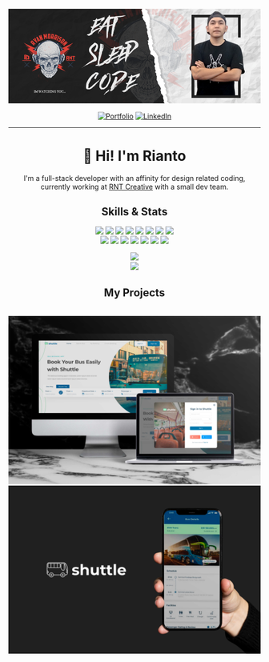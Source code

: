 [![](https://github.com/Rianto-RNT/Rianto-RNT/blob/main/assets/rnt-banner.png)](https://rianto-rnt.github.io/rianto-cv/)

<div align='center'>
  
[![Portfolio](https://img.shields.io/badge/PORTFOLIO-000000?style=for-the-badge&logoColor=white)](https://rianto-rnt.github.io/rianto-cv/)
[![LinkedIn](https://img.shields.io/badge/linkedin-000000?style=for-the-badge&logo=linkedin&logoColor=white)](https://www.linkedin.com/in/rianto-rnt/)
  
</div>

---

<h1 align='center'>👋 Hi! I'm Rianto</h1>
<p align='center'>I'm a full-stack developer with an affinity for design related coding, currently working at <a href='https://rntcreative.io'> RNT Creative</a> with a small dev team.</p>

<h2 align='center'>Skills & Stats</h2>
<div align='center'>
  
![](https://img.shields.io/badge/HTML5-informational?style=flat&logo=HTML5&logoColor=white&color=bdbdbd)
![](https://img.shields.io/badge/CSS3-informational?style=flat&logo=CSS3&logoColor=white&color=bdbdbd)
![](https://img.shields.io/badge/JavaScript-informational?style=flat&logo=JavaScript&logoColor=white&color=bdbdbd)
![](https://img.shields.io/badge/TypeScript-informational?style=flat&logo=TypeScript&logoColor=white&color=bdbdbd)
![](https://img.shields.io/badge/PHP-informational?style=flat&logo=PHP&logoColor=white&color=bdbdbd)
![](https://img.shields.io/badge/Wordpress-informational?style=flat&logo=Wordpress&logoColor=white&color=bdbdbd)
![](https://img.shields.io/badge/React-informational?style=flat&logo=React&logoColor=white&color=bdbdbd)
![](https://img.shields.io/badge/Redux-informational?style=flat&logo=Redux&logoColor=white&color=bdbdbd)
<br/>
![](https://img.shields.io/badge/Express-informational?style=flat&logo=Express&logoColor=white&color=bdbdbd)
![](https://img.shields.io/badge/Node-informational?style=flat&logo=Node.js&logoColor=white&color=bdbdbd)
![](https://img.shields.io/badge/MongoDB-informational?style=flat&logo=MongoDB&logoColor=white&color=bdbdbd)
![](https://img.shields.io/badge/MySQL-informational?style=flat&logo=MySQL&logoColor=white&color=bdbdbd)
![](https://img.shields.io/badge/GitHub-informational?style=flat&logo=GitHub&logoColor=white&color=bdbdbd)
![](https://img.shields.io/badge/VS_Code-informational?style=flat&logo=Visual-Studio-Code&logoColor=white&color=bdbdbd)
![](https://img.shields.io/badge/Jira-informational?style=flat&logo=Jira&logoColor=white&color=bdbdbd)
</div>

<p align='center'>
  <img src="https://github-readme-stats.vercel.app/api?username=rianto-rnt&title_color=636363&icon_color=bdbdbd&bg_color=#333&text_color=#ccc&show_icons=true&count_private=true&include_all_commits=true&hide_border=true&custom_title=My GitHub Stats" />
  <br/>
  <img src="https://github-readme-stats.vercel.app/api/top-langs/?username=rianto-rnt&title_color=636363&icon_color=bdbdbd&bg_color=#333&text_color=#ccc&hide_border=true&layout=compact&custom_title=My Languages" />
</p>

<h2 align='center'>My Projects</h2>
<p align='center'>
  <br />
  <a href="https://shuttle-9l44ld2nl-shuttle-ina.vercel.app/">
  <img width="765" src="https://github.com/Rianto-RNT/Rianto-RNT/blob/main/assets/1_thumb.jpg" />
  </a>
  <br />
  <a href="https://github.com/Rianto-RNT/Shuttle">
  <img width="765" src="https://github.com/Rianto-RNT/Rianto-RNT/blob/main/assets/2_thumb.jpg" />
  </a>
</p>


